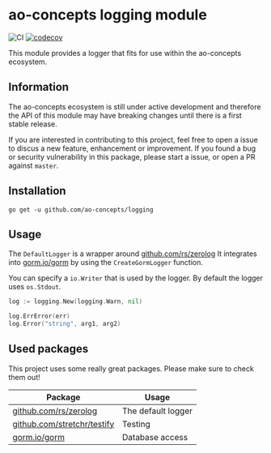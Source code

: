 # ao-concepts logging module

![CI](https://github.com/ao-concepts/logging/workflows/CI/badge.svg)
[![codecov](https://codecov.io/gh/ao-concepts/logging/branch/main/graph/badge.svg?token=AQVUZTRGQS)](https://codecov.io/gh/ao-concepts/logging)

This module provides a logger that fits for use within the ao-concepts ecosystem.

## Information

The ao-concepts ecosystem is still under active development and therefore the API of this module may have breaking changes until there is a first stable release.

If you are interested in contributing to this project, feel free to open a issue to discus a new feature, enhancement or improvement. If you found a bug or security vulnerability in this package, please start a issue, or open a PR against `master`.

## Installation

```
go get -u github.com/ao-concepts/logging
```

## Usage

The `DefaultLogger` is a wrapper around [github.com/rs/zerolog](https://github.com/rs/zerolog) 
It integrates into [gorm.io/gorm](https://gorm.io/gorm) by using the `CreateGormLogger` function.

You can specify a `io.Writer` that is used by the logger. By default the logger uses `os.Stdout`.

```go
log := logging.New(logging.Warn, nil)

log.ErrError(err)
log.Error("string", arg1, arg2)
```

## Used packages 

This project uses some really great packages. Please make sure to check them out!

| Package                                                            | Usage              |
| ------------------------------------------------------------------ | ------------------ |
| [github.com/rs/zerolog](https://github.com/rs/zerolog)             | The default logger |
| [github.com/stretchr/testify](https://github.com/stretchr/testify) | Testing            |
| [gorm.io/gorm](gorm.io/gorm)                                       | Database access    |
